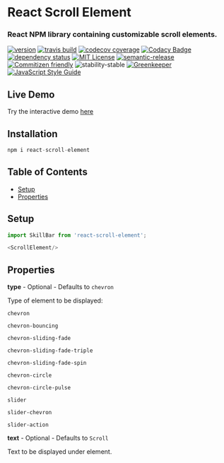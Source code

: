 # React Scroll Element

### React NPM library containing customizable scroll elements.
[![version](https://img.shields.io/npm/v/react-scroll-element.svg)](http://npm.im/react-scroll-element)
[![travis build](https://img.shields.io/travis/crisboarna/react-scroll-element.svg)](https://travis-ci.org/crisboarna/react-scroll-element)
[![codecov coverage](https://img.shields.io/codecov/c/github/crisboarna/react-scroll-element.svg)](https://codecov.io/gh/crisboarna/react-scroll-element)
[![Codacy Badge](https://api.codacy.com/project/badge/Grade/8d87ae38dea34aa09d0daa0ab81b81cd)](https://www.codacy.com/app/crisboarna/react-scroll-element)
[![dependency status](https://img.shields.io/david/crisboarna/react-scroll-element.svg)](https://david-dm.org/crisboarna/react-skillbars)
[![MIT License](https://img.shields.io/npm/l/react-scroll-element.svg)](http://opensource.org/licenses/MIT)
[![semantic-release](https://img.shields.io/badge/%20%20%F0%9F%93%A6%F0%9F%9A%80-semantic--release-e10079.svg?style=flat-square)](https://github.com/semantic-release/semantic-release)
[![Commitizen friendly](https://img.shields.io/badge/commitizen-friendly-brightgreen.svg?style=flat-square)](http://commitizen.github.io/cz-cli/)
![stability-stable](https://img.shields.io/badge/stability-stable-green.svg)
[![Greenkeeper](https://badges.greenkeeper.io/crisboarna/react-scroll-element.svg)](https://greenkeeper.io/)
[![JavaScript Style Guide](https://img.shields.io/badge/code_style-standard-brightgreen.svg)](https://standardjs.com)

## Live Demo
Try the interactive demo [here](https://crisboarna.github.io/react-scroll-element)

## Installation

```javascript
npm i react-scroll-element
```

## Table of Contents
* [Setup](#setup)
* [Properties](#properties)

  
## Setup

```javascript
import SkillBar from 'react-scroll-element';

<ScrollElement/>
```

## Properties
<b>type</b> - Optional - Defaults to `chevron`

Type of element to be displayed:

`chevron`

`chevron-bouncing`

`chevron-sliding-fade`

`chevron-sliding-fade-triple`

`chevron-sliding-fade-spin`

`chevron-circle`

`chevron-circle-pulse`

`slider`

`slider-chevron`

`slider-action`

<b>text</b> - Optional - Defaults to `Scroll`

Text to be displayed under element.